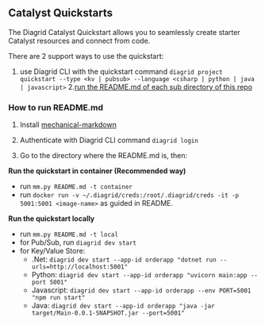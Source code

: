 ## Catalyst Quickstarts

The Diagrid Catalyst Quickstart allows you to seamlessly create starter Catalyst resources and connect from code.

There are 2 support ways to use the quickstart: 

1. use Diagrid CLI with the quickstart command `diagrid project quickstart --type <kv | pubsub> --language <csharp | python | java | javascript>` 
2.[run the README.md of each sub directory of this repo](#howToRunREADME.md)
 

### How to run README.md

1. Install [mechanical-markdown](https://github.com/dapr/mechanical-markdown?tab=readme-ov-file#installing)

2. Authenticate with Diagrid CLI command `diagrid login`

3. Go to the directory where the README.md is, then:

**Run the quickstart in container (Recommended way)** 
  - run `mm.py README.md -t container`
  - run `docker run -v ~/.diagrid/creds:/root/.diagrid/creds -it -p 5001:5001 <image-name>` as guided in README.

**Run the quickstart locally** 
  - run `mm.py README.md -t local`
  - for Pub/Sub, run `diagrid dev start` 
  - for Key/Value Store:
    - .Net: `diagrid dev start --app-id orderapp "dotnet run --urls=http://localhost:5001"`
    - Python: `diagrid dev start --app-id orderapp "uvicorn main:app --port 5001"`
    - Javascript: `diagrid dev start --app-id orderapp --env PORT=5001 "npm run start"`
    - Java: `diagrid dev start --app-id orderapp "java -jar target/Main-0.0.1-SNAPSHOT.jar --port=5001"`
